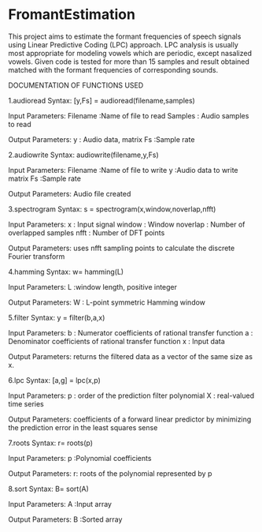 # FromantEstimation
This project aims to estimate the formant frequencies of speech signals using Linear Predictive Coding (LPC) approach.
LPC analysis is usually most appropriate for modeling vowels which are periodic, except nasalized vowels.
Given code is tested for more than 15 samples and result obtained matched with the formant frequencies of corresponding sounds.

DOCUMENTATION OF FUNCTIONS USED

1.audioread
Syntax:	[y,Fs] = audioread(filename,samples)

Input Parameters: Filename :Name of file to read
		  Samples : Audio samples to read
           
Output Parameters: y : Audio data, matrix
        	   Fs :Sample rate


2.audiowrite
Syntax:	audiowrite(filename,y,Fs) 
	
Input Parameters: Filename :Name of file to write
	          y :Audio data to write matrix
	          Fs :Sample rate
	
Output Parameters: Audio file created
	
3.spectrogram
Syntax:	s = spectrogram(x,window,noverlap,nfft)
	
Input Parameters: x : Input signal
		  window : Window
		  noverlap : Number of overlapped samples
		  nfft : Number of DFT points

Output Parameters: uses nfft sampling points to calculate the discrete Fourier transform
	
4.hamming 
Syntax:	w= hamming(L) 

Input Parameters: L :window length, positive integer
	 
Output Parameters: W :  L-point symmetric Hamming window


5.filter
Syntax:	y = filter(b,a,x)


Input Parameters: b : Numerator coefficients of rational transfer function
		  a : Denominator coefficients of rational transfer function
		  x : Input data


Output Parameters: returns the filtered data as a vector of the same size as x.
	
6.lpc
Syntax:	[a,g] = lpc(x,p)

Input Parameters: p : order of the prediction filter polynomial
	 	  X :  real-valued time series 
	
Output Parameters: coefficients of a forward linear predictor by minimizing the prediction error in the least squares sense

7.roots
Syntax:	r= roots(p)

Input Parameters: p :Polynomial coefficients

Output Parameters: r: roots of the polynomial represented by p


8.sort
Syntax:	B= sort(A)

Input Parameters: A :Input array
	
Output Parameters: B :Sorted array
